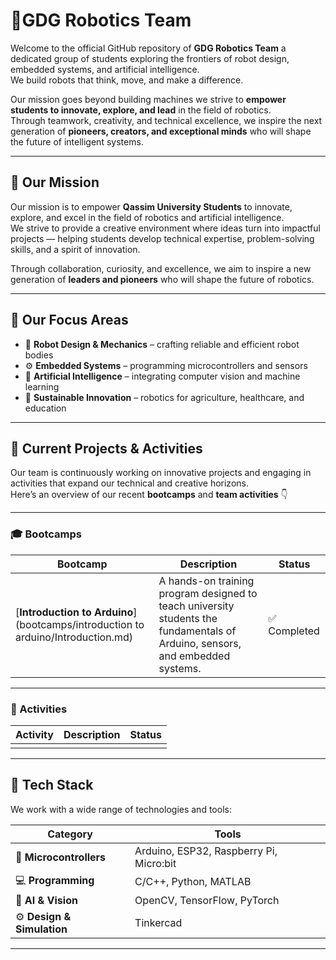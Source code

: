 # 🤖GDG Robotics Team

Welcome to the official GitHub repository of **GDG Robotics Team** 
a dedicated group of students exploring the frontiers of robot design, embedded systems, and artificial intelligence.  
We build robots that think, move, and make a difference.  

Our mission goes beyond building machines we strive to **empower students to innovate, explore, and lead** in the field of robotics.  
Through teamwork, creativity, and technical excellence, we inspire the next generation of **pioneers, creators, and exceptional minds** who will shape the future of intelligent systems.




---

## 🌟 Our Mission

Our mission is to empower **Qassim University Students** to innovate, explore, and excel in the field of robotics and artificial intelligence.  
We strive to provide a creative environment where ideas turn into impactful projects — helping students develop technical expertise, problem-solving skills, and a spirit of innovation.  

Through collaboration, curiosity, and excellence, we aim to inspire a new generation of **leaders and pioneers** who will shape the future of robotics.

---

## 🧩 Our Focus Areas
- 🤖 **Robot Design & Mechanics** – crafting reliable and efficient robot bodies  
- ⚙️ **Embedded Systems** – programming microcontrollers and sensors  
- 🧠 **Artificial Intelligence** – integrating computer vision and machine learning  
- 🌱 **Sustainable Innovation** – robotics for agriculture, healthcare, and education  

---

## 🚀 Current Projects & Activities

Our team is continuously working on innovative projects and engaging in activities that expand our technical and creative horizons.  
Here’s an overview of our recent **bootcamps** and **team activities** 👇

---

### 🎓 Bootcamps

| Bootcamp | Description | Status |
|-----------|--------------|---------|
| [**Introduction to Arduino**](bootcamps/introduction to arduino/Introduction.md) | A hands-on training program designed to teach university students the fundamentals of Arduino, sensors, and embedded systems. | ✅ Completed |

---

### 🎯 Activities

| Activity | Description | Status |
|-----------|--------------|---------|
|  | | |



---

## 🧠 Tech Stack
We work with a wide range of technologies and tools:

| Category | Tools |
|-----------|-------|
| 🧰 **Microcontrollers** | Arduino, ESP32, Raspberry Pi, Micro:bit |
| 💻 **Programming** | C/C++, Python, MATLAB |
| 🧠 **AI & Vision** | OpenCV, TensorFlow, PyTorch |
| ⚙️ **Design & Simulation** |  Tinkercad |

---


